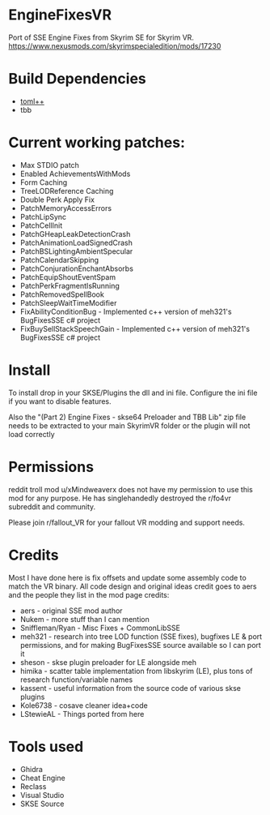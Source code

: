 # EngineFixesVR
Port of SSE Engine Fixes from Skyrim SE for Skyrim VR.  https://www.nexusmods.com/skyrimspecialedition/mods/17230

# Build Dependencies
- [toml++](https://marzer.github.io/tomlplusplus/index.html)
- tbb

# Current working patches:
- Max STDIO patch
- Enabled AchievementsWithMods
- Form Caching
- TreeLODReference Caching
- Double Perk Apply Fix
- PatchMemoryAccessErrors
- PatchLipSync
- PatchCellInit
- PatchGHeapLeakDetectionCrash
- PatchAnimationLoadSignedCrash
- PatchBSLightingAmbientSpecular
- PatchCalendarSkipping
- PatchConjurationEnchantAbsorbs
- PatchEquipShoutEventSpam
- PatchPerkFragmentIsRunning
- PatchRemovedSpellBook
- PatchSleepWaitTimeModifier
- FixAbilityConditionBug - Implemented c++ version of meh321's BugFixesSSE c# project
- FixBuySellStackSpeechGain - Implemented c++ version of meh321's BugFixesSSE c# project

# Install

To install drop in your SKSE/Plugins the dll and ini file.   Configure the ini file if you want to disable features.

Also the "(Part 2) Engine Fixes - skse64 Preloader and TBB Lib" zip file needs to be extracted to your main SkyrimVR folder or the plugin will not load correctly

# Permissions

reddit troll mod u/xMindweaverx does not have my permission to use this mod for any purpose.  He has singlehandedly destroyed the r/fo4vr subreddit and community.  

Please join r/fallout_VR for your fallout VR modding and support needs.

# Credits

Most I have done here is fix offsets and update some assembly code to match the VR binary.  All code design and original ideas credit goes to aers and the people they list in the mod page credits:

- aers - original SSE mod author
- Nukem -  more stuff than I can mention
- Sniffleman/Ryan - Misc Fixes + CommonLibSSE 
- meh321 - research into tree LOD function (SSE fixes), bugfixes LE & port permissions, and for making BugFixesSSE source available so I can port it
- sheson - skse plugin preloader for LE alongside meh
- himika - scatter table implementation from libskyrim (LE), plus tons of research function/variable names
- kassent - useful information from the source code of various skse plugins 
- Kole6738 - cosave cleaner idea+code
- LStewieAL - Things ported from here

# Tools used

- Ghidra
- Cheat Engine
- Reclass
- Visual Studio
- SKSE Source
